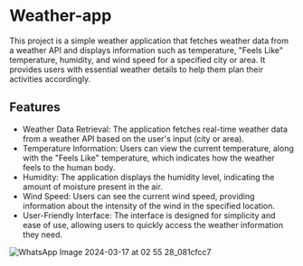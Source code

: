 # Weather-app
This project is a simple weather application that fetches weather data from a weather API and displays information such as temperature, "Feels Like" temperature, humidity, and wind speed for a specified city or area. It provides users with essential weather details to help them plan their activities accordingly.

## Features

- Weather Data Retrieval: The application fetches real-time weather data from a weather API based on the user's input (city or area).
- Temperature Information: Users can view the current temperature, along with the "Feels Like" temperature, which indicates how the weather feels to the human body.
- Humidity: The application displays the humidity level, indicating the amount of moisture present in the air.
- Wind Speed: Users can see the current wind speed, providing information about the intensity of the wind in the specified location.
- User-Friendly Interface: The interface is designed for simplicity and ease of use, allowing users to quickly access the weather information they need.

![WhatsApp Image 2024-03-17 at 02 55 28_081cfcc7](https://github.com/GarvitChopra/Weather-app/assets/83902874/f3ff8197-81e1-409f-be3f-f9e38aae69be)

